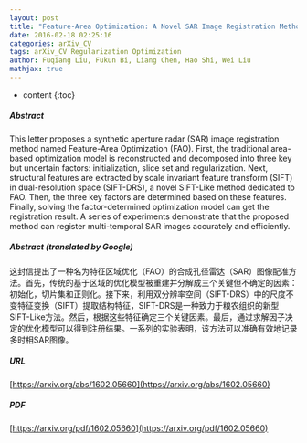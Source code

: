 ```yaml
---
layout: post
title: "Feature-Area Optimization: A Novel SAR Image Registration Method"
date: 2016-02-18 02:25:16
categories: arXiv_CV
tags: arXiv_CV Regularization Optimization
author: Fuqiang Liu, Fukun Bi, Liang Chen, Hao Shi, Wei Liu
mathjax: true
---
```


* content
{:toc}

##### Abstract
This letter proposes a synthetic aperture radar (SAR) image registration method named Feature-Area Optimization (FAO). First, the traditional area-based optimization model is reconstructed and decomposed into three key but uncertain factors: initialization, slice set and regularization. Next, structural features are extracted by scale invariant feature transform (SIFT) in dual-resolution space (SIFT-DRS), a novel SIFT-Like method dedicated to FAO. Then, the three key factors are determined based on these features. Finally, solving the factor-determined optimization model can get the registration result. A series of experiments demonstrate that the proposed method can register multi-temporal SAR images accurately and efficiently.

##### Abstract (translated by Google)
这封信提出了一种名为特征区域优化（FAO）的合成孔径雷达（SAR）图像配准方法。首先，传统的基于区域的优化模型被重建并分解成三个关键但不确定的因素：初始化，切片集和正则化。接下来，利用双分辨率空间（SIFT-DRS）中的尺度不变特征变换（SIFT）提取结构特征，SIFT-DRS是一种致力于粮农组织的新型SIFT-Like方法。然后，根据这些特征确定三个关键因素。最后，通过求解因子决定的优化模型可以得到注册结果。一系列的实验表明，该方法可以准确有效地记录多时相SAR图像。

##### URL
[https://arxiv.org/abs/1602.05660](https://arxiv.org/abs/1602.05660)

##### PDF
[https://arxiv.org/pdf/1602.05660](https://arxiv.org/pdf/1602.05660)

